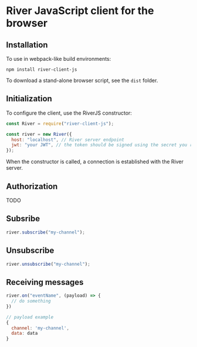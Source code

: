 # River JavaScript client for the browser

## Installation

To use in webpack-like build environments:

```
npm install river-client-js
```

To download a stand-alone browser script, see the `dist` folder.

## Initialization

To configure the client, use the RiverJS constructor:

```javascript
const River = require("river-client-js");

const river = new River({
  host: "localhost", // River server endpoint
  jwt: "your JWT", // the token should be signed using the secret you received when deploying River
});
```

When the constructor is called, a connection is established with the River server.

## Authorization

TODO

## Subsribe

```javascript
river.subscribe("my-channel");
```

## Unsubscribe

```javascript
river.unsubscribe("my-channel");
```

## Receiving messages

```javascript
river.on("eventName", (payload) => {
  // do something
})

// payload example
{
  channel: 'my-channel',
  data: data
}
```
